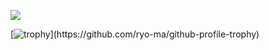 ![](https://media.tenor.com/tD7OYvf0DXcAAAAC/80s-retro.gif)

[![trophy](https://github-profile-trophy.vercel.app/?username=fusion407&rank=-C,-?)](https://github.com/ryo-ma/github-profile-trophy)


